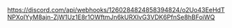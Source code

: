 https://discord.com/api/webhooks/1260284824858394824/o2Uo43EeHdTNPXoIYyM8ajn-ZjW1Uz1E8r1OWftmJn6kURXIvG3VDK6PfnSe8hBFoiWQ
